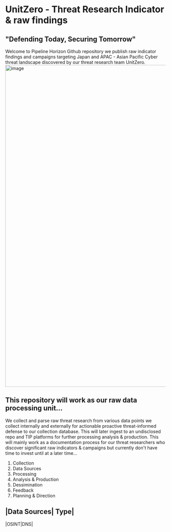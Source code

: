# UnitZero - Threat Research Indicator & raw findings
## "Defending Today, Securing Tomorrow"  

Welcome to Pipeline Horizon Github repository we publish raw indicator findings and campaigns targeting Japan and APAC - Asian Pacific Cyber threat landscape discovered by our threat research team UnitZero. <img width="1920" height="1008" alt="image" src="https://github.com/user-attachments/assets/16c37a09-9c05-48ce-9ba2-2068bbdddffc" />

## This repository will work as our raw data processing unit...

We collect and parse raw threat research from various data points we collect internally and externally for actionable proactive threat-informed defense to our collection database. This will later ingest to an undisclosed repo and TIP platforms for further processing analysis & production. This will mainly work as a documentation process for our threat researchers who discover significant raw indicators & campaigns but currently don't have time to invest until at a later time...

1. Collection      
2. Data Sources
3. Processing
4. Analysis & Production
5. Dessimination
6. Feedback            
7. Planning & Direction

|Data Sources| Type|
--------------------
|OSINT|DNS|
